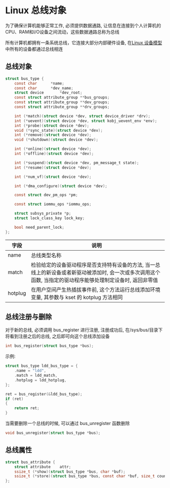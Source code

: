 # Linux 总线对象

为了确保计算机能够正常工作, 必须提供数据通路, 让信息在连接到个人计算机的CPU、RAM和I/O设备之间流动，这些数据通路总称为总线

所有计算机都拥有一条系统总线，它连接大部分内部硬件设备, 在[Linux 设备模型](./model.md)中所有的设备都通过总线相连


## 总线对象

```c
struct bus_type {
    const char      *name;
    const char      *dev_name;
    struct device       *dev_root;
    const struct attribute_group **bus_groups;
    const struct attribute_group **dev_groups;
    const struct attribute_group **drv_groups;

    int (*match)(struct device *dev, struct device_driver *drv);
    int (*uevent)(struct device *dev, struct kobj_uevent_env *env);
    int (*probe)(struct device *dev);
    void (*sync_state)(struct device *dev);
    int (*remove)(struct device *dev);
    void (*shutdown)(struct device *dev);

    int (*online)(struct device *dev);
    int (*offline)(struct device *dev);

    int (*suspend)(struct device *dev, pm_message_t state);
    int (*resume)(struct device *dev);

    int (*num_vf)(struct device *dev);

    int (*dma_configure)(struct device *dev);

    const struct dev_pm_ops *pm;

    const struct iommu_ops *iommu_ops;

    struct subsys_private *p;
    struct lock_class_key lock_key;

    bool need_parent_lock;
};
```
| 字段       | 说明                                                |
| ---------- | ----------------------------------------------------|
| name       | 总线类型名称                                        |
| match      | 检验给定的设备驱动程序是否支持特有设备的方法, 当一总线上的新设备或者新驱动被添加时, 会一次或多次调用这个函数, 当指定的驱动程序能够处理制定设备时, 返回非零值 |
| hotplug    | 在用户空间产生热插拔事件前, 这个方法运行总线添加环境变量, 其参数与 kset 的 kotplug 方法相同 |


## 总线注册与删除

对于新的总线, 必须调用 bus_register 进行注册, 注册成功后, 在/sys/bus/目录下将看到注册之后的总线, 之后即可向这个总线添加设备

```c
int bus_register(struct bus_type *bus);
```

示例:

```c
struct bus_type ldd_bus_type = {
    .name = "ldd",
    .match = ldd_match,
    .hotplug = ldd_hotplug,
};

ret = bus_register(&ldd_bus_type);
if (ret)
{
    return ret;
}

```

当需要删除一个总线的时候, 可以通过 bus_unregister 函数删除

```c
void bus_unregister(struct bus_type *bus);
```

## 总线属性


```c
struct bus_attribute {
    struct attribute    attr;
    ssize_t (*show)(struct bus_type *bus, char *buf);
    ssize_t (*store)(struct bus_type *bus, const char *buf, size_t count);
};
```
